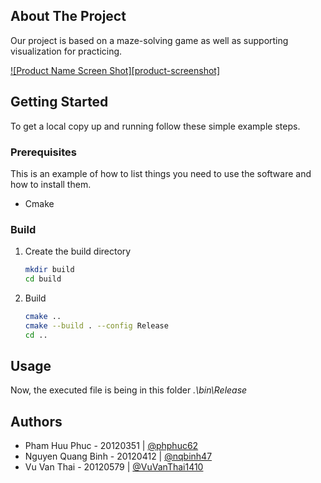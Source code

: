 
<!-- ABOUT THE PROJECT -->
## About The Project
Our project is based on a maze-solving game as well as supporting visualization for practicing.

<!-- Insert image here -->
[![Product Name Screen Shot][product-screenshot]](https://example.com)


<!-- GETTING STARTED -->
## Getting Started
To get a local copy up and running follow these simple example steps.

### Prerequisites

This is an example of how to list things you need to use the software and how to install them.
* Cmake

### Build
1. Create the build directory
   ```sh
   mkdir build
   cd build
   ```
2. Build
   ```sh
   cmake ..
   cmake --build . --config Release
   cd ..
   ```

<!-- USAGE EXAMPLES -->
## Usage

Now, the executed file is being in this folder _.\bin\Release_ 


## Authors

- Pham Huu Phuc - 20120351 | [@phphuc62](https://github.com/phphuc62)
- Nguyen Quang Binh - 20120412 | [@nqbinh47](https://github.com/nqbinh47)
- Vu Van Thai - 20120579 | [@VuVanThai1410](https://github.com/VuVanThai1410)
